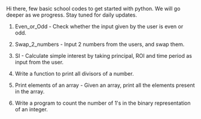 Hi there, few basic school codes to get started with python. We will go deeper as we progress. Stay tuned for daily updates. 

1. Even_or_Odd - Check whether the input given by the user is even or odd.

2. Swap_2_numbers - Input 2 numbers from the users, and swap them.

3. SI - Calculate simple interest by taking principal, ROI and time period as input from the user.

4. Write a function to print all divisors of a number.

5. Print elements of an array - Given an array, print all the elements present in the array.

6. Write a program to count the number of 1's in the binary representation of an integer.
